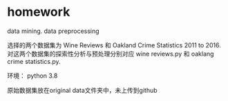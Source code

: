 # homework
data mining. data preprocessing

选择的两个数据集为 Wine Reviews 和 Oakland Crime Statistics 2011 to 2016.
对这两个数据集的探索性分析与预处理分别对应 wine reviews.py 和 oaklang crime statistics.py.

环境：
python 3.8

原始数据集放在original data文件夹中，未上传到github

